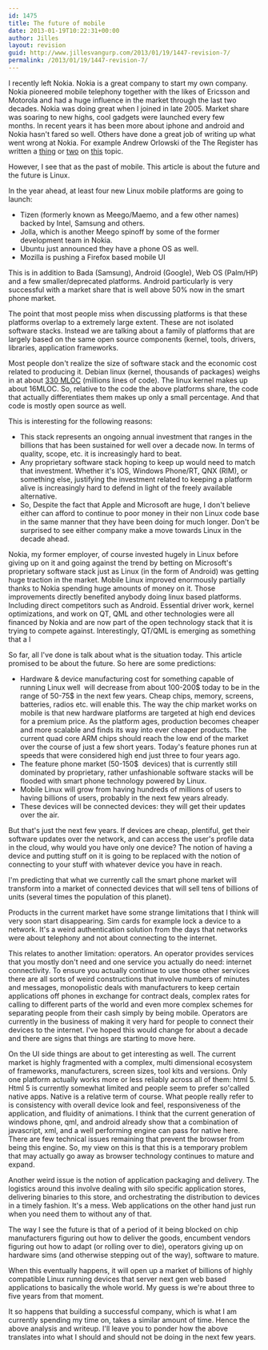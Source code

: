 ```yaml
---
id: 1475
title: The future of mobile
date: 2013-01-19T10:22:31+00:00
author: Jilles
layout: revision
guid: http://www.jillesvangurp.com/2013/01/19/1447-revision-7/
permalink: /2013/01/19/1447-revision-7/
---
```

I recently left Nokia. Nokia is a great company to start my own company. Nokia pioneered mobile telephony together with the likes of Ericsson and Motorola and had a huge influence in the market through the last two decades. Nokia was doing great when I joined in late 2005. Market share was soaring to new highs, cool gadgets were launched every few months. In recent years it has been more about iphone and android and Nokia hasn't fared so well. Others have done a great job of writing up what went wrong at Nokia. For example Andrew Orlowski of the The Register has written a <a href="http://www.theregister.co.uk/2010/11/23/symbian_history_part_one_dark_star/">thing</a> or <a href="http://www.theregister.co.uk/2010/11/29/symbian_history_part_two_ui_wars/">two</a> on <a href="http://www.theregister.co.uk/2012/10/11/nokia_meego_inside_story/">this</a> topic.

However, I see that as the past of mobile. This article is about the future and the future is Linux.

In the year ahead, at least four new Linux mobile platforms are going to launch:
<ul>
	<li>Tizen (formerly known as Meego/Maemo, and a few other names) backed by Intel, Samsung and others.</li>
	<li>Jolla, which is another Meego spinoff by some of the former development team in Nokia.</li>
	<li>Ubuntu just announced they have a phone OS as well.</li>
	<li>Mozilla is pushing a Firefox based mobile UI</li>
</ul>
This is in addition to Bada (Samsung), Android (Google), Web OS (Palm/HP) and a few smaller/deprecated platforms. Android particularly is very successful with a market share that is well above 50% now in the smart phone market.

The point that most people miss when discussing platforms is that these platforms overlap to a extremely large extent. These are not isolated software stacks. Instead we are talking about a family of platforms that are largely based on the same open source components (kernel, tools, drivers, libraries, application frameworks.

Most people don't realize the size of software stack and the economic cost related to producing it. Debian linux (kernel, thousands of packages) weighs in at about <a href="http://en.wikipedia.org/wiki/Source_lines_of_code">330 MLOC</a> (millions lines of code). The linux kernel makes up about 16MLOC. So, relative to the code the above platforms share, the code that actually differentiates them makes up only a small percentage. And that code is mostly open source as well.

This is interesting for the following reasons:
<ul>
	<li>This stack represents an ongoing annual investment that ranges in the billions that has been sustained for well over a decade now. In terms of quality, scope, etc. it is increasingly hard to beat.</li>
	<li>Any proprietary software stack hoping to keep up would need to match that investment. Whether it's IOS, Windows Phone/RT, QNX (RIM), or something else, justifying the investment related to keeping a platform alive is increasingly hard to defend in light of the freely available alternative.</li>
	<li>So, Despite the fact that Apple and Microsoft are huge, I don't believe either can afford to continue to poor money in their non Linux code base in the same manner that they have been doing for much longer. Don't be surprised to see either company make a move towards Linux in the decade ahead.</li>
</ul>
Nokia, my former employer, of course invested hugely in Linux before giving up on it and going against the trend by betting on Microsoft's proprietary software stack just as Linux (in the form of Android) was getting huge traction in the market. Mobile Linux improved enormously partially thanks to Nokia spending huge amounts of money on it. Those improvements directly benefited anybody doing linux based platforms. Including direct competitors such as Android. Essential driver work, kernel optimizations, and work on QT, QML and other technologies were all financed by Nokia and are now part of the open technology stack that it is trying to compete against. Interestingly, QT/QML is emerging as something that a l

So far, all I've done is talk about what is the situation today. This article promised to be about the future. So here are some predictions:
<ul>
	<li>Hardware &amp; device manufacturing cost for something capable of running Linux well  will decrease from about 100-200$ today to be in the range of 50-75$ in the next few years. Cheap chips, memory, screens, batteries, radios etc. will enable this. The way the chip market works on mobile is that new hardware platforms are targeted at high end devices for a premium price. As the platform ages, production becomes cheaper and more scalable and finds its way into ever cheaper products. The current quad core ARM chips should reach the low end of the market over the course of just a few short years. Today's feature phones run at speeds that were considered high end just three to four years ago.</li>
	<li>The feature phone market (50-150$  devices) that is currently still dominated by proprietary, rather unfashionable software stacks will be flooded with smart phone technology powered by Linux.</li>
	<li>Mobile Linux will grow from having hundreds of millions of users to having billions of users, probably in the next few years already.</li>
	<li>These devices will be connected devices: they will get their updates over the air.</li>
</ul>
But that's just the next few years. If devices are cheap, plentiful, get their software updates over the network, and can access the user's profile data in the cloud, why would you have only one device? The notion of having a device and putting stuff on it is going to be replaced with the notion of connecting to your stuff with whatever device you have in reach.

I'm predicting that what we currently call the smart phone market will transform into a market of connected devices that will sell tens of billions of units (several times the population of this planet).

Products in the current market have some strange limitations that I think will very soon start disappearing. Sim cards for example lock a device to a network. It's a weird authentication solution from the days that networks were about telephony and not about connecting to the internet.

This relates to another limitation: operators. An operator provides services that you mostly don't need and one service you actually do need: internet connectivity. To ensure you actually continue to use those other services there are all sorts of weird constructions that involve numbers of minutes and messages, monopolistic deals with manufacturers to keep certain applications off phones in exchange for contract deals, complex rates for calling to different parts of the world and even more complex schemes for separating people from their cash simply by being mobile. Operators are currently in the business of making it very hard for people to connect their devices to the internet. I've hoped this would change for about a decade and there are signs that things are starting to move here.

On the UI side things are about to get interesting as well. The current market is highly fragmented with a complex, multi dimensional ecosystem of frameworks, manufacturers, screen sizes, tool kits and versions. Only one platform actually works more or less reliably across all of them: html 5. Html 5 is currently somewhat limited and people seem to prefer so'called native apps. Native is a relative term of course. What people really refer to is consistency with overall device look and feel, responsiveness of the application, and fluidity of animations. I think that the current generation of windows phone, qml, and android already show that a combination of javascript, xml, and a well performing engine can pass for native here. There are few technical issues remaining that prevent the browser from being this engine. So, my view on this is that this is a temporary problem that may actually go away as browser technology continues to mature and expand.

Another weird issue is the notion of application packaging and delivery. The logistics around this involve dealing with silo specific application stores, delivering binaries to this store, and orchestrating the distribution to devices in a timely fashion. It's a mess. Web applications on the other hand just run when you need them to without any of that.

The way I see the future is that of a period of it being blocked on chip manufacturers figuring out how to deliver the goods, encumbent vendors figuring out how to adapt (or rolling over to die), operators giving up on hardware sims (and otherwise stepping out of the way), software to mature.

When this eventually happens, it will open up a market of billions of highly compatible Linux running devices that server next gen web based applications to basically the whole world. My guess is we're about three to five years from that moment.

It so happens that building a successful company, which is what I am currently spending my time on, takes a similar amount of time. Hence the above analysis and writeup. I'll leave you to ponder how the above translates into what I should and should not be doing in the next few years.

&nbsp;